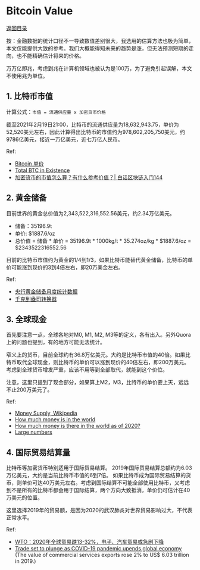 # Bitcoin Value

[返回目录](../index.md)

按：金融数据的统计口径不一导致数值差别很大，我选用的估算方法也极为简单，本文仅能提供大致的参考。我们大概能得知未来的趋势是涨，但无法预测短期的走向，也不能精确估计将来的价格。

万万亿即兆，考虑到兆在计算机领域也被认为是100万，为了避免引起误解，本文不使用兆为单位。

## 1. 比特币市值

计算公式：``市值 = 流通供应量 x 加密货币价格``

截至2021年2月19日21:00，比特币的流通供应量为18,632,943.75，单价为52,520美元左右，因此计算得出比特币的市值约为978,602,205,750美元，约9786亿美元，接近一万亿美元，近七万亿人民币。

Ref:

* [Bitcoin 单价](https://coinmarketcap.com/currencies/bitcoin/)
* [Total BTC in Existence](https://www.buybitcoinworldwide.com/how-many-bitcoins-are-there/)
* [加密货币的市值怎么算？有什么参考价值？| 白话区块链入门144](https://www.hellobtc.com/kp/kc/06/1883.html)

## 2. 黄金储备

目前世界的黄金总价值为2,343,522,316,552.56美元，约2.34万亿美元。

* 储备：35196.9t
* 单价: $1887.6/oz
* 总价值 = 储备 * 单价 = 35196.9t * 1000kg/t * 35.274oz/kg * $1887.6/oz = $2343522316552.56

目前的比特币市值约为黄金的1/4到1/3，如果比特币能替代黄金储备，比特币的单价可能涨到现价的3到4倍左右，即20万美金左右。

Ref:

* [央行黄金储备月度统计数据](https://www.gold.org/cn/goldhub/data/monthly-central-bank-statistics)
* [千克到盎司转换器](https://www.metric-conversions.org/zh-hans/weight/kilograms-to-ounces.htm)

## 3. 全球现金

首先要注意一点，全球各地对M0, M1, M2, M3等的定义，各有出入。另外Quora上的问题也提到，有的地方可能无法统计。

窄义上的货币，目前全球约有36.8万亿美元。大约是比特币市值的40倍。如果比特币取代全球现金，则比特币的单价可以涨到现价的40倍左右，即200万美元。考虑到全球货币增发严重，应该不用等到全部取代，就能到这个价位。

注意，这里只提到了现金部分，如果算上M2，M3，比特币的单价要上天，远远不止200万美元了。

Ref:

* [Money Supply, Wikipedia](https://en.wikipedia.org/wiki/Money_supply)
* [How much money is in the world](https://www.quora.com/How-much-money-is-in-the-world)
* [How much money is there in the world as of 2020?](https://www.thesun.co.uk/money/13497643/how-much-money-in-the-world/)
* [Large numbers](https://www.britannica.com/topic/large-numbers-1765137)

## 4. 国际贸易结算量

比特币等加密货币特别适用于国际贸易结算。
2019年国际贸易结算总额约为6.03万亿美元，大约是当前比特币市值的6到7倍。
如果比特币成为国际贸易结算的货币，则单价可达40万美元左右。考虑到国际结算不可能全部使用比特币，又考虑到不是所有的比特币都会用于国际结算，两个方向大致抵消，单价仍可估计在40万美元的位置。

这里选择2019年的贸易额，是因为2020的武汉肺炎对世界贸易影响过大，不代表正常水平。

Ref:

* [WTO：2020年全球贸易跌13-32%，电子、汽车贸易或急剧下降](https://www.yicai.com/news/100584976.html)
* [Trade set to plunge as COVID-19 pandemic upends global economy](https://www.wto.org/english/news_e/pres20_e/pr855_e.htm) (The value of commercial services exports rose 2% to US$ 6.03 trillion in 2019.)
